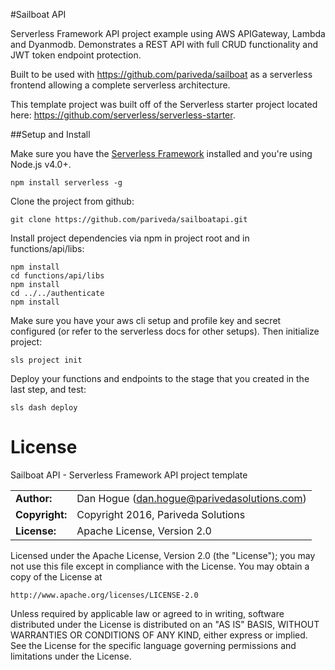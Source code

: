 #Sailboat API

Serverless Framework API project example using AWS APIGateway, Lambda and Dyanmodb. Demonstrates a REST API with full CRUD functionality and JWT token endpoint protection.

Built to be used with https://github.com/pariveda/sailboat as a serverless frontend allowing a complete serverless architecture. 

This template project was built off of the Serverless starter project located here: https://github.com/serverless/serverless-starter.

##Setup and Install

Make sure you have the [Serverless Framework](http://www.serverless.com) installed and you're using Node.js v4.0+. 
```
npm install serverless -g
```

Clone the project from github:
```
git clone https://github.com/pariveda/sailboatapi.git
```

Install project dependencies via npm in project root and in functions/api/libs:
```
npm install
cd functions/api/libs
npm install
cd ../../authenticate
npm install
```

Make sure you have your aws cli setup and profile key and secret configured (or refer to the serverless docs for other setups). Then initialize project:
```
sls project init
```

Deploy your functions and endpoints to the stage that you created in the last step, and test:
```
sls dash deploy
```


# License

Sailboat API - Serverless Framework API project template

|                      |                                          |   
|:---------------------|:-----------------------------------------|
| **Author:**          | Dan Hogue (<dan.hogue@parivedasolutions.com>)
| **Copyright:**       | Copyright 2016, Pariveda Solutions
| **License:**         | Apache License, Version 2.0 

Licensed under the Apache License, Version 2.0 (the "License");
you may not use this file except in compliance with the License.
You may obtain a copy of the License at

    http://www.apache.org/licenses/LICENSE-2.0

Unless required by applicable law or agreed to in writing, software
distributed under the License is distributed on an "AS IS" BASIS,
WITHOUT WARRANTIES OR CONDITIONS OF ANY KIND, either express or implied.
See the License for the specific language governing permissions and 
limitations under the License.

